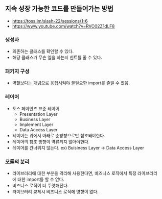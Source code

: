 ## 지속 성장 가능한 코드를 만들어가는 방법
- https://toss.im/slash-22/sessions/1-6
- https://www.youtube.com/watch?v=RVO02Z1dLF8

### 생성자
- 의존하는 클래스를 확인할 수 있다.
- 해당 클래스가 무슨 일을 하는지 힌트를 줄 수 있다.

### 패키지 구성
- 역할보다는 개념으로 응집시켜야 불필요한 import를 줄일 수 있음.

### 레이어
- 토스 페이먼츠 표준 레이어
  - Presentation Layer
  - Business Layer
  - Implement Layer
  - Data Access Layer
- 레이어는 위에서 아래로 순방향으로만 참조돼야한다.
- 레이어의 참조 방향이 역류되지 않아야한다.
- 레이어를 건너뛰지 않는다. ex) Buisiness Layer -> Data Access Layer

### 모듈의 분리
- 라이브러리에 대한 부분을 격리해 사용한다면, 비즈니스 로직에서 특정 라이브러리에 대한 import를 할 수 없다.
- 비즈니스 로직이 더 뚜렷해진다.
- 라이브러리 교체시 비즈니스 로직에 영향이 없다.
